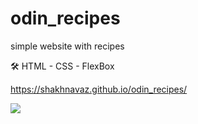 # odin_recipes
simple website with recipes

🛠️ HTML - CSS - FlexBox

https://shakhnavaz.github.io/odin_recipes/

<img src="https://pics.st/dcb/f51/59ca83fd.png" />
